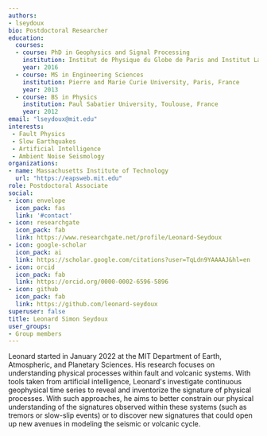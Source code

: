 ```yaml
---
authors:
- lseydoux
bio: Postdoctoral Researcher
education:
  courses:
  - course: PhD in Geophysics and Signal Processing
    institution: Institut de Physique du Globe de Paris and Institut Langevin
    year: 2016
  - course: MS in Engineering Sciences
    institution: Pierre and Marie Curie University, Paris, France
    year: 2013
  - course: BS in Physics
    institution: Paul Sabatier University, Toulouse, France
    year: 2012
email: "lseydoux@mit.edu"
interests:
 - Fault Physics
 - Slow Earthquakes
 - Artificial Intelligence
 - Ambient Noise Seismology
organizations:
- name: Massachusetts Institute of Technology
  url: "https://eapsweb.mit.edu"
role: Postdoctoral Associate
social:
- icon: envelope
  icon_pack: fas
  link: '#contact'
- icon: researchgate
  icon_pack: fab
  link: https://www.researchgate.net/profile/Leonard-Seydoux
- icon: google-scholar
  icon_pack: ai
  link: https://scholar.google.com/citations?user=TqLdn9YAAAAJ&hl=en
- icon: orcid
  icon_pack: fab
  link: https://orcid.org/0000-0002-6596-5896
- icon: github
  icon_pack: fab
  link: https://github.com/leonard-seydoux
superuser: false
title: Leonard Simon Seydoux
user_groups:
- Group members
---
```


Leonard started in January 2022 at the MIT Department of Earth, Atmospheric, and Planetary Sciences. His research focuses on understanding physical processes within fault and volcanic systems. 
With tools taken from artificial intelligence, Leonard's investigate continuous geophysical time series to reveal and inventorize the signature of physical processes. 
With such approaches, he aims to better constrain our physical understanding of the signatures observed within these systems (such as tremors or slow-slip events) or to discover new signatures that could open up new avenues in modeling the seismic or volcanic cycle.
